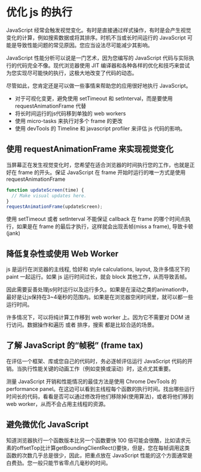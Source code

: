 # 优化 js 的执行

JavaScript 经常会触发视觉变化。有时是直接通过样式操作，有时是会产生视觉变化的计算，例如搜索数据或将其排序。时机不当或长时间运行的 JavaScript 可能是导致性能问题的常见原因。您应当设法尽可能减少其影响。

JavaScript 性能分析可以说是一门艺术，因为您编写的 JavaScript 代码与实际执行的代码完全不像。现代浏览器使用 JIT 编译器和各种各样的优化和技巧来尝试为您实现尽可能快的执行，这极大地改变了代码的动态。

尽管如此，您肯定还是可以做一些事情来帮助您的应用很好地执行 JavaScript。

+ 对于可视化变更，避免使用 setTimeout 和 setInterval，而是要使用 requestAnimationFrame 代替
+ 将长时间运行的js代码移到单独的 web workers
+ 使用 micro-tasks 来执行对多个 frame 的更改
+ 使用 devTools 的 Timeline 和 javascript profiler 来评估 js 代码的影响。

## 使用 requestAnimationFrame 来实现视觉变化

当屏幕正在发生视觉变化时，您希望在适合浏览器的时间执行您的工作，也就是正好在 frame 的开头。保证 JavaScript 在 frame 开始时运行的唯一方式是使用 requestAnimationFrame
```javascript
function updateScreen(time) {
  // Make visual updates here.
}
requestAnimationFrame(updateScreen);
```
使用 setTimeout 或者 setInterval 不能保证 callback 在 frame 的哪个时间点执行，如果是在 frame 的最后才执行，这样就会出现丢帧(miss a frame), 导致卡顿(jank)

## 降低复杂性或使用 Web Worker

js 是运行在浏览器的主线程, 恰好和 style calculations, layout, 及许多情况下的paint 一起运行。如果 js 运行时间过长，就会 block 其他工作，从而导致丢帧。

因此需要妥善处理js何时运行以及运行多久。如果是在滚动之类的animation中，最好是让js保持在3~4毫秒的范围内。如果是在浏览器空闲时间里，就可以都一些运行时间。

许多情况下，可以将纯计算工作移到 web worker 上。因为它不需要对 DOM 进行访问。数据操作和遍历 或者 排序，搜索 都是比较合适的场景。

## 了解 JavaScript 的“帧税” (frame tax)

在评估一个框架、库或您自己的代码时，务必逐帧评估运行 JavaScript 代码的开销。当执行性能关键的动画工作（例如变换或滚动）时，这点尤其重要。

测量 JavaScript 开销和性能情况的最佳方法是使用 Chrome DevTools 的 performance panel。在这边可以看到主线程每个函数的执行时间。找出哪些运行时间长的代码，看看是否可以通过修改将他们移除掉(使用算法)，或者将他们移到 web worker，从而不会占用主线程的资源。

## 避免微优化 JavaScript

知道浏览器执行一个函数版本比另一个函数要快 100 倍可能会很酷，比如请求元素的offsetTop比计算getBoundingClientRect()要快，但是，您在每帧调用这类函数的次数几乎总是很少，因此，把重点放在 JavaScript 性能的这个方面通常是白费劲。您一般只能节省零点几毫秒的时间。